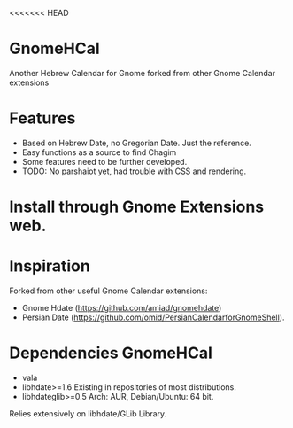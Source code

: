 <<<<<<< HEAD
# GnomeHCal
Another Hebrew Calendar for Gnome forked from other Gnome Calendar extensions

# Features
* Based on Hebrew Date, no Gregorian Date. Just the reference.
* Easy functions as a source to find Chagim
* Some features need to be further developed.
* TODO: No parshaiot yet, had trouble with CSS and rendering.

# Install through Gnome Extensions web.

# Inspiration
Forked from other useful Gnome Calendar extensions:
* Gnome Hdate (https://github.com/amiad/gnomehdate)
* Persian Date (https://github.com/omid/PersianCalendarforGnomeShell).
 
# Dependencies GnomeHCal
* vala
* libhdate>=1.6  Existing in repositories of most distributions.
* libhdateglib>=0.5  Arch: AUR, Debian/Ubuntu: 64 bit.
 
 Relies extensively on libhdate/GLib Library.
